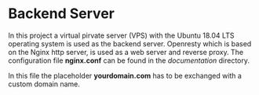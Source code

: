 # Backend Server
In this project a virtual pirvate server (VPS) with the Ubuntu 18.04 LTS operating system is used as the backend server. 
Openresty which is based on the Nginx http server, is used as a web server and reverse proxy. 
The configuration file **nginx.conf** can be found in the *documentation* directory.


In this file the placeholder **yourdomain.com** has to be exchanged with a custom domain name.
